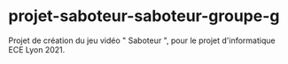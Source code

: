 # projet-saboteur-saboteur-groupe-g
Projet de création du jeu vidéo " Saboteur ", pour le projet d'informatique ECE Lyon 2021.


